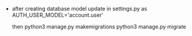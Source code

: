 - after creating database model update in settings.py as
  AUTH_USER_MODEL='account.user'

  then python3 manage.py makemigrations
  python3 manage.py migrate
